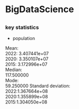 # BigDataScience
##
### key statistics
* population<br>

Mean:<br> 
2022: 3.407441e+07<br>
2020: 3.350107e+07<br>
2015: 3.172996e+07
<br>Median:<br>
  117.500000
<br>Mode:<br>
59.250000
Standard deviation:<br> 
2022:1.367664e+08<br>
2020:1.355899e+08<br>
2015:1.304050e+08